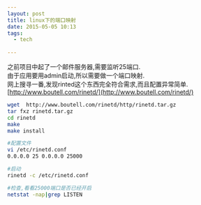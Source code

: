 ```yaml
---
layout: post
title: linux下的端口映射
date: 2015-05-05 10:13
tags:
  - tech
  
---
```


之前项目中起了一个邮件服务器,需要监听25端口.  
由于应用要用admin启动,所以需要做一个端口映射.  
网上搜寻一番,发现rinted这个东西完全符合需求,而且配置异常简单.  
[http://www.boutell.com/rinetd/](http://www.boutell.com/rinetd/) 

```sh
wget  http://www.boutell.com/rinetd/http/rinetd.tar.gz
tar fxz rinetd.tar.gz
cd rinetd
make
make install

#配置文件
vi /etc/rinetd.conf 
0.0.0.0 25 0.0.0.0 25000

#启动
rinetd -c /etc/rinetd.conf

#检查,看看25000端口是否已经开启
netstat -nap|grep LISTEN
```